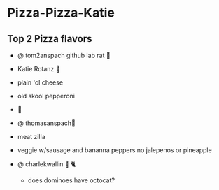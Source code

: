 Pizza-Pizza-Katie
=================
## Top 2 Pizza flavors
 * @ tom2anspach github lab rat :rat:
 
 * Katie Rotanz :rocket:
  * plain 'ol cheese
  * old skool pepperoni
  * :railway_car:


* @ thomasanspach:jack_o_lantern:  
 
 * meat zilla
 * veggie w/sausage and bananna peppers no jalepenos or pineapple
 

* @ charlekwallin :octopus: :cat2:
  * does dominoes have octocat?
